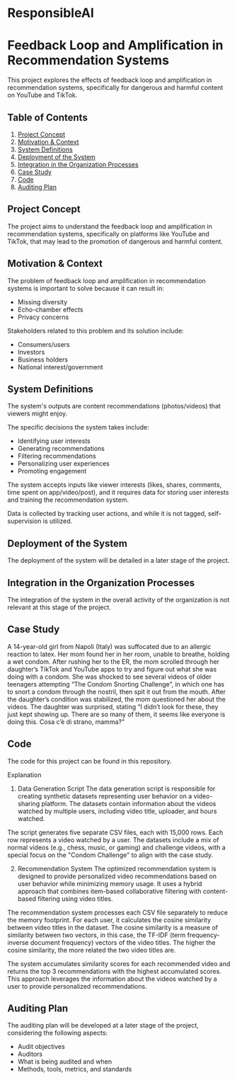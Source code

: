 # ResponsibleAI
# Feedback Loop and Amplification in Recommendation Systems

This project explores the effects of feedback loop and amplification in recommendation systems, specifically for dangerous and harmful content on YouTube and TikTok.

## Table of Contents

1. [Project Concept](#project-concept)
2. [Motivation & Context](#motivation--context)
3. [System Definitions](#system-definitions)
4. [Deployment of the System](#deployment-of-the-system)
5. [Integration in the Organization Processes](#integration-in-the-organization-processes)
6. [Case Study](#case-study)
7. [Code](#code)
8. [Auditing Plan](#auditing-plan)

## Project Concept

The project aims to understand the feedback loop and amplification in recommendation systems, specifically on platforms like YouTube and TikTok, that may lead to the promotion of dangerous and harmful content.

## Motivation & Context

The problem of feedback loop and amplification in recommendation systems is important to solve because it can result in:

- Missing diversity
- Echo-chamber effects
- Privacy concerns

Stakeholders related to this problem and its solution include:

- Consumers/users
- Investors
- Business holders
- National interest/government

## System Definitions

The system's outputs are content recommendations (photos/videos) that viewers might enjoy.

The specific decisions the system takes include:

- Identifying user interests
- Generating recommendations
- Filtering recommendations
- Personalizing user experiences
- Promoting engagement

The system accepts inputs like viewer interests (likes, shares, comments, time spent on app/video/post), and it requires data for storing user interests and training the recommendation system.

Data is collected by tracking user actions, and while it is not tagged, self-supervision is utilized.

## Deployment of the System

The deployment of the system will be detailed in a later stage of the project.

## Integration in the Organization Processes

The integration of the system in the overall activity of the organization is not relevant at this stage of the project.

## Case Study

A 14-year-old girl from Napoli (Italy) was suffocated due to an allergic reaction to latex. Her mom found her in her room, unable to breathe, holding a wet condom. After rushing her to the ER, the mom scrolled through her daughter’s TikTok and YouTube apps to try and figure out what she was doing with a condom. She was shocked to see several videos of older teenagers attempting “The Condom Snorting Challenge”, in which one has to snort a condom through the nostril, then spit it out from the mouth. After the daughter’s condition was stabilized, the mom questioned her about the videos. The daughter was surprised, stating “I didn’t look for these, they just kept showing up. There are so many of them, it seems like everyone is doing this. Cosa c’è di strano, mamma?”

## Code

The code for this project can be found in this repository.

Explanation 
1) Data Generation Script
The data generation script is responsible for creating synthetic datasets representing user behavior on a video-sharing platform. The datasets contain information about the videos watched by multiple users, including video title, uploader, and hours watched.

The script generates five separate CSV files, each with 15,000 rows. Each row represents a video watched by a user. The datasets include a mix of normal videos (e.g., chess, music, or gaming) and challenge videos, with a special focus on the "Condom Challenge" to align with the case study.

2) Recommendation System
The optimized recommendation system is designed to provide personalized video recommendations based on user behavior while minimizing memory usage. It uses a hybrid approach that combines item-based collaborative filtering with content-based filtering using video titles.

The recommendation system processes each CSV file separately to reduce the memory footprint. For each user, it calculates the cosine similarity between video titles in the dataset. The cosine similarity is a measure of similarity between two vectors, in this case, the TF-IDF (term frequency-inverse document frequency) vectors of the video titles. The higher the cosine similarity, the more related the two video titles are.

The system accumulates similarity scores for each recommended video and returns the top 3 recommendations with the highest accumulated scores. This approach leverages the information about the videos watched by a user to provide personalized recommendations.

## Auditing Plan

The auditing plan will be developed at a later stage of the project, considering the following aspects:

- Audit objectives
- Auditors
- What is being audited and when
- Methods, tools, metrics, and standards
